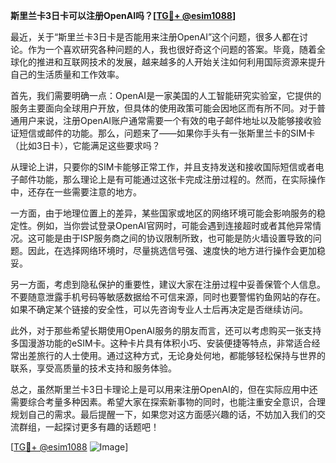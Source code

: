**斯里兰卡3日卡可以注册OpenAI吗？[[TG💪+ @esim1088](https://t.me/s/esim1088)]**

最近，关于“斯里兰卡3日卡是否能用来注册OpenAI”这个问题，很多人都在讨论。作为一个喜欢研究各种问题的人，我也很好奇这个问题的答案。毕竟，随着全球化的推进和互联网技术的发展，越来越多的人开始关注如何利用国际资源来提升自己的生活质量和工作效率。

首先，我们需要明确一点：OpenAI是一家美国的人工智能研究实验室，它提供的服务主要面向全球用户开放，但具体的使用政策可能会因地区而有所不同。对于普通用户来说，注册OpenAI账户通常需要一个有效的电子邮件地址以及能够接收验证短信或邮件的功能。那么，问题来了——如果你手头有一张斯里兰卡的SIM卡（比如3日卡），它能满足这些要求吗？

从理论上讲，只要你的SIM卡能够正常工作，并且支持发送和接收国际短信或者电子邮件功能，那么理论上是有可能通过这张卡完成注册过程的。然而，在实际操作中，还存在一些需要注意的地方。

一方面，由于地理位置上的差异，某些国家或地区的网络环境可能会影响服务的稳定性。例如，当你尝试登录OpenAI官网时，可能会遇到连接超时或者其他异常情况。这可能是由于ISP服务商之间的协议限制所致，也可能是防火墙设置导致的问题。因此，在选择网络环境时，尽量挑选信号强、速度快的地方进行操作会更加稳妥。

另一方面，考虑到隐私保护的重要性，建议大家在注册过程中妥善保管个人信息。不要随意泄露手机号码等敏感数据给不可信来源，同时也要警惕钓鱼网站的存在。如果不确定某个链接的安全性，可以先咨询专业人士后再决定是否继续访问。

此外，对于那些希望长期使用OpenAI服务的朋友而言，还可以考虑购买一张支持多国漫游功能的eSIM卡。这种卡片具有体积小巧、安装便捷等特点，非常适合经常出差旅行的人士使用。通过这种方式，无论身处何地，都能够轻松保持与世界的联系，享受高质量的技术支持和服务体验。

总之，虽然斯里兰卡3日卡理论上是可以用来注册OpenAI的，但在实际应用中还需要综合考量多种因素。希望大家在探索新事物的同时，也能注重安全意识，合理规划自己的需求。最后提醒一下，如果您对这方面感兴趣的话，不妨加入我们的交流群组，一起探讨更多有趣的话题吧！

[[TG💪+ @esim1088](https://t.me/s/esim1088) ![Image](https://i.postimg.cc/4NQfJmqS/Snipaste-2025-05-13-00-14-12.png)]